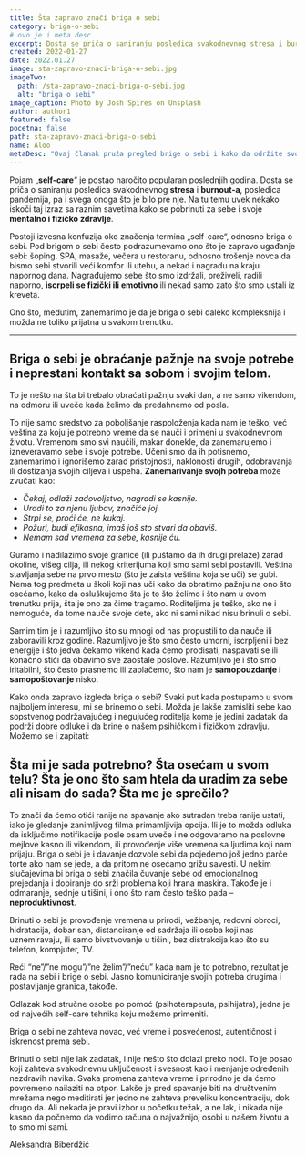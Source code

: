 ```yaml
---
title: Šta zapravo znači briga o sebi
category: briga-o-sebi
# ovo je i meta desc
excerpt: Dosta se priča o saniranju posledica svakodnevnog stresa i burnout-a, posledica pandemija, pa i svega onoga što je bilo pre nje.
created: 2022-01-27
date: 2022.01.27
image: sta-zapravo-znaci-briga-o-sebi.jpg
imageTwo:
  path: /sta-zapravo-znaci-briga-o-sebi.jpg
  alt: "briga o sebi"
image_caption: Photo by Josh Spires on Unsplash
author: author1
featured: false
pocetna: false
path: sta-zapravo-znaci-briga-o-sebi
name: Aloo
metaDesc: "Ovaj članak pruža pregled brige o sebi i kako da održite svoje ciljeve. Od odvajanja vremena za sebe do postavljanja granica, saznajte kako možete da se brinete o sebi."
---
```


Pojam „**self-care**“ je postao naročito popularan poslednjih godina. Dosta se priča o saniranju posledica svakodnevnog **stresa** i **burnout-a**, posledica pandemija, pa i svega onoga što je bilo pre nje. Na tu temu uvek nekako iskoči taj izraz sa raznim savetima kako se pobrinuti za sebe i svoje **mentalno i fizičko zdravlje**.

Postoji izvesna konfuzija oko značenja termina „self-care“, odnosno briga o sebi. Pod brigom o sebi često podrazumevamo ono što je zapravo ugađanje sebi: šoping, SPA, masaže, večera u restoranu, odnosno trošenje novca da bismo sebi stvorili veći komfor ili utehu, a nekad i nagradu na kraju napornog dana. Nagrađujemo sebe što smo izdržali, preživeli, radili naporno, **iscrpeli se fizički ili emotivno** ili nekad samo zato što smo ustali iz kreveta.

Ono što, međutim, zanemarimo je da je briga o sebi daleko kompleksnija i možda ne toliko prijatna u svakom trenutku.

---
## Briga o sebi je obraćanje pažnje na svoje potrebe i neprestani kontakt sa sobom i svojim telom.

 To je nešto na šta bi trebalo obraćati pažnju svaki dan, a ne samo vikendom, na odmoru ili uveče kada želimo da predahnemo od posla.

To nije samo sredstvo za poboljšanje raspoloženja kada nam je teško, već veština za koju je potrebno vreme da se nauči i primeni u svakodnevnom životu. Vremenom smo svi naučili, makar donekle, da zanemarujemo i izneveravamo sebe i svoje potrebe. Učeni smo da ih potisnemo, zanemarimo i ignorišemo zarad pristojnosti, naklonosti drugih, odobravanja ili dostizanja svojih ciljeva i uspeha. **Zanemarivanje svojh potreba** može zvučati kao:

- *Čekaj, odlaži zadovoljstvo, nagradi se kasnije.*
- *Uradi to za njenu ljubav, značiće joj.*
- *Strpi se, proći će, ne kukaj.*
- *Požuri, budi efikasna, imaš još sto stvari da obaviš.*
- *Nemam sad vremena za sebe, kasnije ću.*


Guramo i nadilazimo svoje granice (ili puštamo da ih drugi prelaze) zarad okoline, višeg cilja, ili nekog kriterijuma koji smo sami sebi postavili. Veština stavljanja sebe na prvo mesto (što je zaista veština koja se uči) se gubi. Nema tog predmeta u školi koji nas uči kako da obratimo pažnju na ono što osećamo, kako da osluškujemo šta je to što želimo i što nam u ovom trenutku prija, šta je ono za čime tragamo. Roditeljima je teško, ako ne i nemoguće, da tome nauče svoje dete, ako ni sami nikad nisu brinuli o sebi. 

Samim tim je i razumljivo što su mnogi od nas propustili to da nauče ili zaboravili kroz godine. Razumljivo je što smo često umorni, iscrpljeni i bez energije i što jedva čekamo vikend kada ćemo prodisati, naspavati se ili konačno stići da obavimo sve zaostale poslove. Razumljivo je i što smo iritabilni, što često prasnemo ili zaplačemo, što nam je **samopouzdanje i samopoštovanje** nisko.

Kako onda zapravo izgleda briga o sebi? Svaki put kada postupamo u svom najboljem interesu, mi se brinemo o sebi. Možda je lakše zamisliti sebe kao sopstvenog podržavajućeg i negujućeg roditelja kome je jedini zadatak da podrži dobre odluke i da brine o našem psihičkom i fizičkom zdravlju. Možemo se i zapitati:

## Šta mi je sada potrebno? Šta osećam u svom telu? Šta je ono što sam htela da uradim za sebe ali nisam do sada? Šta me je sprečilo?

To znači da ćemo otići ranije na spavanje ako sutradan treba ranije ustati, iako je gledanje zanimljivog filma primamljivija opcija. Ili je to možda odluka da isključimo notifikacije posle osam uveče i ne odgovaramo na poslovne mejlove kasno ili vikendom, ili provođenje više vremena sa ljudima koji nam prijaju. Briga o sebi je i davanje dozvole sebi da pojedemo još jedno parče torte ako nam se jede, a da pritom ne osećamo grižu savesti. U nekim slučajevima bi briga o sebi značila čuvanje sebe od emocionalnog prejedanja i dopiranje do srži problema koji hrana maskira. Takođe je i odmaranje, sednje u tišini, i ono što nam često teško pada – **neproduktivnost**.

Brinuti o sebi je provođenje vremena u prirodi, vežbanje, redovni obroci, hidratacija, dobar san, distanciranje od sadržaja ili osoba koji nas uznemiravaju, ili samo bivstvovanje u tišini, bez distrakcija kao što su telefon, kompjuter, TV.

Reći “ne”/”ne mogu”/”ne želim”/”neću” kada nam je to potrebno, rezultat je rada na sebi i brige o sebi. Jasno komuniciranje svojih potreba drugima i postavljanje granica, takođe.

Odlazak kod stručne osobe po pomoć (psihoterapeuta, psihijatra), jedna je od najvećih self-care tehnika koju možemo primeniti.

Briga o sebi ne zahteva novac, već vreme i posvećenost, autentičnost i iskrenost prema sebi.

Brinuti o sebi nije lak zadatak, i nije nešto što dolazi preko noći. To je posao koji zahteva svakodnevnu uključenost i svesnost kao i menjanje određenih nezdravih navika. Svaka promena zahteva vreme i prirodno je da ćemo povremeno nailaziti na otpor. Lakše je pred spavanje biti na društvenim mrežama nego meditirati jer jedno ne zahteva preveliku koncentraciju, dok drugo da. Ali nekada je pravi izbor u početku težak, a ne lak, i nikada nije kasno da počnemo da vodimo računa o najvažnijoj osobi u našem životu a to smo mi sami.




Aleksandra Biberdžić